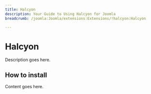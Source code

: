 ```yaml
---
title: Halcyon
description: Your Guide to Using Halcyon for Joomla
breadcrumb: /joomla:Joomla/extensions:Extensions/!halcyon:Halcyon

---
```


Halcyon
======
Description goes here.


How to install
--------------
Content goes here.